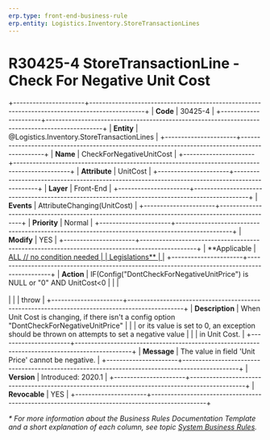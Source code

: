 ```yaml
---
erp.type: front-end-business-rule
erp.entity: Logistics.Inventory.StoreTransactionLines
---
```


# R30425-4 StoreTransactionLine - Check For Negative Unit Cost
+----------------------+-----------------------------------------------------------------------------------------------+
| **Code**             | 30425-4                                                                                       |
+----------------------+-----------------------------------------------------------------------------------------------+
| **Entity**           | @Logistics.Inventory.StoreTransactionLines                                                    |
+----------------------+-----------------------------------------------------------------------------------------------+
| **Name**             | CheckForNegativeUnitCost                                                                      |
+----------------------+-----------------------------------------------------------------------------------------------+
| **Attribute**        | UnitCost                                                                                      |
+----------------------+-----------------------------------------------------------------------------------------------+
| **Layer**            | Front-End                                                                                     |
+----------------------+-----------------------------------------------------------------------------------------------+
| **Events**           | AttributeChanging(UnitCost)                                                                   |
+----------------------+-----------------------------------------------------------------------------------------------+
| **Priority**         | Normal                                                                                        |
+----------------------+-----------------------------------------------------------------------------------------------+
| **Modify**           | YES                                                                                           |
+----------------------+-----------------------------------------------------------------------------------------------+
| **Applicable         | [ALL // no condition needed                                                                   |
| Legislations**       | ](xref:applicable-legislations)                                                               |
+----------------------+-----------------------------------------------------------------------------------------------+
| **Action**           | IF(Config(\"DontCheckForNegativeUnitPrice\") is NULL or \"0\" AND UnitCost\<0                 |
|                      | <br/><br/>                                                                                    |
|                      | throw                                                                                         |
+----------------------+-----------------------------------------------------------------------------------------------+
| **Description**      | When Unit Cost is changing, if there isn\'t a config option \"DontCheckForNegativeUnitPrice\" |
|                      | or its value is set to 0, an exception should be thrown on attempts to set a negative value   |
|                      | in Unit Cost.                                                                                 |
+----------------------+-----------------------------------------------------------------------------------------------+
| **Message**          | The value in field \'Unit Price\' cannot be negative.                                         |
+----------------------+-----------------------------------------------------------------------------------------------+
| **Version**          | Introduced: 2020.1                                                                            |
+----------------------+-----------------------------------------------------------------------------------------------+
| **Revocable**        | YES                                                                                           |
+----------------------+-----------------------------------------------------------------------------------------------+

*\* For more information about the Business Rules Documentation Template and a short explanation of each column, see
topic [System Business Rules](../templates/template-description-system-business-rules.md).*
